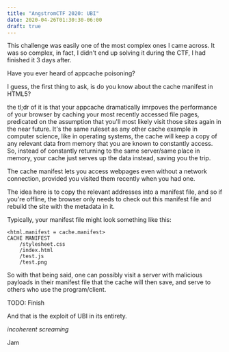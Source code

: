 ```yaml
---
title: "AngstromCTF 2020: UBI"
date: 2020-04-26T01:30:30-06:00
draft: true
---
```


This challenge was easily one of the most complex ones I came across. It was so complex, in fact, I didn't end up solving it during the CTF, I had finished it 3 days after.

<!--more-->

Have you ever heard of appcache poisoning?

I guess, the first thing to ask, is do you know about the cache manifest in HTML5?

the tl;dr of it is that your appcache dramatically imrpoves the performance of your browser by caching your most recently accessed file pages, predicated on the assumption that you'll most likely visit those sites again in the near future. It's the same ruleset as any other cache example in computer science, like in operating systems, the cache will keep a copy of any relevant data from memory that you are known to constantly access. So, instead of constantly returning to the same server/same place in memory, your cache just serves up the data instead, saving you the trip. 

The cache manifest lets you access webpages even without a network connection, provided you visited them recently when you had one. 

The idea here is to copy the relevant addresses into a manifest file, and so if you're offline, the browser only needs to check out this manifest file and rebuild the site with the metadata in it.

Typically, your manifest file might look something like this:

```
<html.manifest = cache.manifest>
CACHE MANIFEST 
    /stylesheet.css
    /index.html
    /test.js
    /test.png
```

So with that being said, one can possibly visit a server with malicious payloads in their manifest file that the cache will then save, and serve to others who use the program/client. 

TODO: Finish

And that is the exploit of UBI in its entirety.

_incoherent screaming_

Jam
